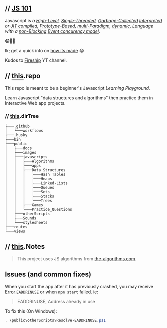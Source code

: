 ## // [**JS 101**](#js-101)

Javascript is _a [High-Level](), [Single-Threaded](), [Garbage-Collected]() [Interpreted]() or [JIT compiled](), [Prototype-Based](), [multi-Paradigm](), [dynamic](), Language with a [non-Blocking]() [Event concurency model]()_.

**😐😬🤯**

Ik; get a quick into on [how its made]() 😂

Kudos to [Fireship]() YT channel.

## // [this](#js-101).repo

This repo is meant to be a beginner's Javascript _Learning Playground._

Learn Javascript "data structures and algorithms" then practice them in Interactive Web app projects.

### // [this](#js-101).dirTree

```text
├───.github
│   └───workflows
├───.husky
├───bin
├───public
│   ├───docs
│   ├───images
│   ├───javascripts
│   │   ├───Algorithms
│   │   ├───apps
│   │   ├───Data Structures
│   │   │   ├───Hash Tables
│   │   │   ├───Heaps
│   │   │   ├───Linked-Lists
│   │   │   ├───Queues
│   │   │   ├───Sets
│   │   │   ├───Stacks
│   │   │   └───Trees
│   │   ├───Games
│   │   └───Practice_Questions
│   ├───otherScripts
│   ├───Sounds
│   └───stylesheets
├───routes
└───views
```

## // [this](#js-101).Notes

> This project uses JS algorithms from [the-algorithms.com](https://the-algorithms.com/language/javascript).

## Issues (and common fixes)

When you start the app after it has previously crashed, you may receive [Error `EADDRINUSE`](https://stackoverflow.com/questions/4075287/node-express-eaddrinuse-address-already-in-use-kill-server)
 or when `npm start` failed. ie:

>EADDRINUSE, Address already in use

To fix this (On Windows):

```PowerShell
. \public\otherScripts\Resolve-EADDRINUSE.ps1
```
